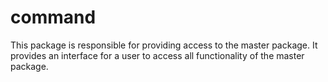 # command
This package is responsible for providing access to the master package.
It provides an interface for a user to access all functionality of the master package.
